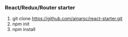 ### React/Redux/Router starter

1. git clone https://github.com/ainarsc/react-starter.git
2. npm init 
3. npm install


